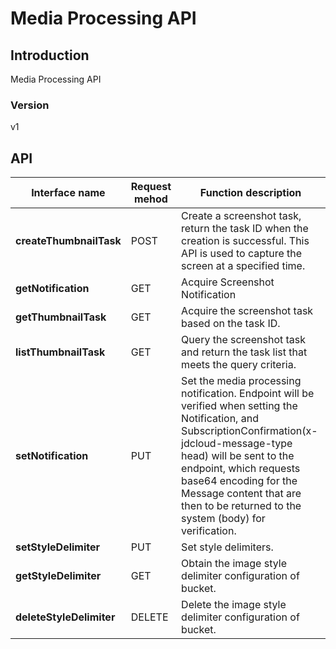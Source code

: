 # Media Processing API


## Introduction
Media Processing API


### Version
v1


## API
|Interface name|Request mehod|Function description|
|---|---|---|
|**createThumbnailTask**|POST|Create a screenshot task, return the task ID when the creation is successful. This API is used to capture the screen at a specified time.|
|**getNotification**|GET|Acquire Screenshot Notification|
|**getThumbnailTask**|GET|Acquire the screenshot task based on the task ID.|
|**listThumbnailTask**|GET|Query the screenshot task and return the task list that meets the query criteria.|
|**setNotification**|PUT|Set the media processing notification. Endpoint will be verified when setting the Notification, and SubscriptionConfirmation(x-jdcloud-message-type head) will be sent to the endpoint, which requests base64 encoding for the Message content that are then to be returned to the system (body) for verification.|
|**setStyleDelimiter**|PUT|Set style delimiters.|
|**getStyleDelimiter**|GET|Obtain the image style delimiter configuration of bucket.|
|**deleteStyleDelimiter**|DELETE|Delete the image style delimiter configuration of bucket.|
